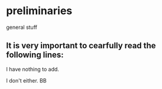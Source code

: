 # preliminaries
general stuff

It is very important to cearfully read the following lines:
-----------------------------------------------------------
I have nothing to add.

I don't either. BB
